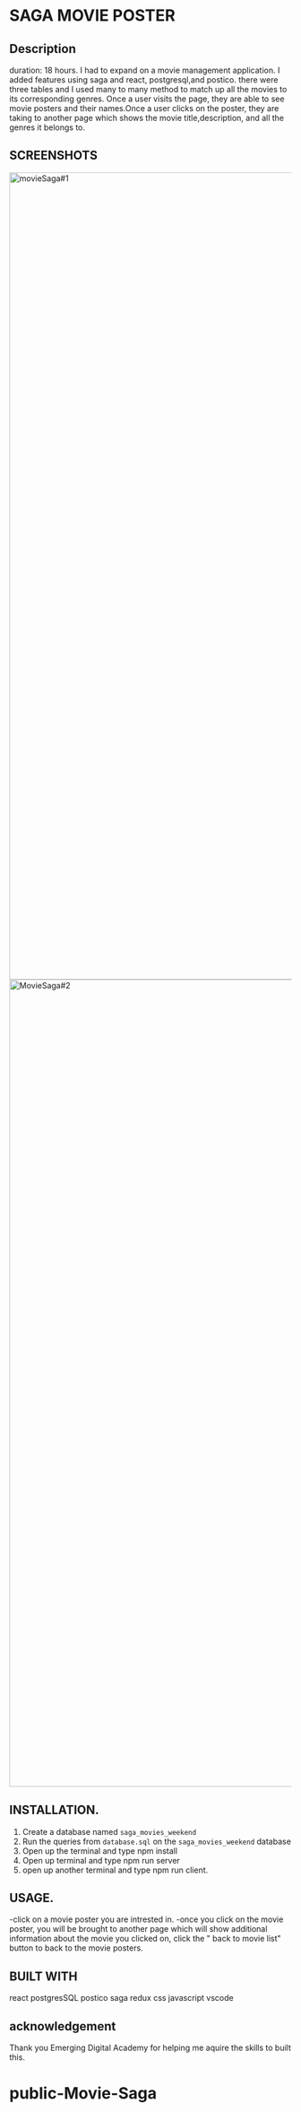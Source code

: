 # SAGA MOVIE POSTER



## Description
duration: 18 hours.
I had to expand on a movie management application. I added features using saga and react, postgresql,and postico.
there were three tables and I used many to many method to match up all the movies to its corresponding genres. Once a user visits
the page, they are able to see movie posters and their names.Once a user clicks on the poster, they are taking to another page which shows
the movie title,description, and all the genres it belongs to.

## SCREENSHOTS
<img width="1440" alt="movieSaga#1" src="https://github.com/MusCodes/public-Movie-Saga/assets/108280009/9be07ed7-77c6-4c67-8b90-84ab4aa7d726">



<img width="1440" alt="MovieSaga#2" src="https://github.com/MusCodes/public-Movie-Saga/assets/108280009/7a60d812-d611-41c6-b0b3-37e728e1c663">



## INSTALLATION.
1. Create a database named `saga_movies_weekend`
2. Run the queries from `database.sql` on the `saga_movies_weekend` database
3. Open up the terminal and type npm install
4. Open up terminal and type npm run server 
5. open up another terminal and type npm run client.

## USAGE.
 -click on a movie poster you are intrested in.
 -once you click on the movie poster, you will be brought to another page which will show additional information about the movie you clicked on, click the " back to movie list" button to back to the movie posters.

## BUILT WITH
react
postgresSQL
postico
saga
redux
css
javascript
vscode

## acknowledgement
Thank you Emerging Digital Academy for helping me aquire the skills to built this.

# public-Movie-Saga
